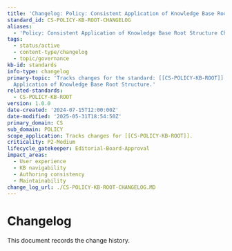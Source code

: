 ```yaml
---
title: 'Changelog: Policy: Consistent Application of Knowledge Base Root Structure'
standard_id: CS-POLICY-KB-ROOT-CHANGELOG
aliases:
  - 'Policy: Consistent Application of Knowledge Base Root Structure Changelog'
tags:
  - status/active
  - content-type/changelog
  - topic/governance
kb-id: standards
info-type: changelog
primary-topic: 'Tracks changes for the standard: [[CS-POLICY-KB-ROOT]] - Policy: Consistent
  Application of Knowledge Base Root Structure.'
related-standards:
  - CS-POLICY-KB-ROOT
version: 1.0.0
date-created: '2024-07-15T12:00:00Z'
date-modified: '2025-05-31T18:54:50Z'
primary_domain: CS
sub_domain: POLICY
scope_application: Tracks changes for [[CS-POLICY-KB-ROOT]].
criticality: P2-Medium
lifecycle_gatekeeper: Editorial-Board-Approval
impact_areas:
  - User experience
  - KB navigability
  - Authoring consistency
  - Maintainability
change_log_url: ./CS-POLICY-KB-ROOT-CHANGELOG.MD
---
```


# Changelog

This document records the change history.
